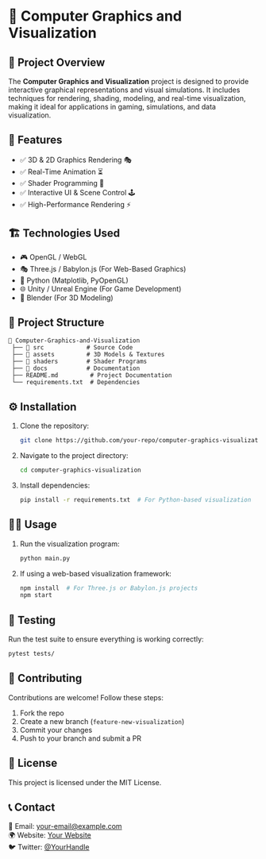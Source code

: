 # 🎨 Computer Graphics and Visualization

## 📌 Project Overview
The **Computer Graphics and Visualization** project is designed to provide interactive graphical representations and visual simulations. It includes techniques for rendering, shading, modeling, and real-time visualization, making it ideal for applications in gaming, simulations, and data visualization.

## 🚀 Features
- ✅ 3D & 2D Graphics Rendering 🎭
- ✅ Real-Time Animation ⏳
- ✅ Shader Programming 🎨
- ✅ Interactive UI & Scene Control 🕹️
- ✅ High-Performance Rendering ⚡

## 🏗️ Technologies Used
- 🎮 OpenGL / WebGL
- 🎭 Three.js / Babylon.js (For Web-Based Graphics)
- 🐍 Python (Matplotlib, PyOpenGL)
- 🌐 Unity / Unreal Engine (For Game Development)
- 🎨 Blender (For 3D Modeling)

## 📂 Project Structure
```
📁 Computer-Graphics-and-Visualization
 ├── 📂 src            # Source Code
 ├── 📂 assets         # 3D Models & Textures
 ├── 📂 shaders        # Shader Programs
 ├── 📂 docs           # Documentation
 ├── README.md         # Project Documentation
 └── requirements.txt  # Dependencies
```

## ⚙️ Installation
1. Clone the repository:
   ```sh
   git clone https://github.com/your-repo/computer-graphics-visualization.git
   ```
2. Navigate to the project directory:
   ```sh
   cd computer-graphics-visualization
   ```
3. Install dependencies:
   ```sh
   pip install -r requirements.txt  # For Python-based visualization
   ```

## 🏃‍♂️ Usage
1. Run the visualization program:
   ```sh
   python main.py
   ```
2. If using a web-based visualization framework:
   ```sh
   npm install  # For Three.js or Babylon.js projects
   npm start
   ```

## 🧪 Testing
Run the test suite to ensure everything is working correctly:
```sh
pytest tests/
```

## 🌟 Contributing
Contributions are welcome! Follow these steps:
1. Fork the repo
2. Create a new branch (`feature-new-visualization`)
3. Commit your changes
4. Push to your branch and submit a PR

## 📜 License
This project is licensed under the MIT License.

## 📞 Contact
📧 Email: your-email@example.com  
🌍 Website: [Your Website](https://your-website.com)  
🐦 Twitter: [@YourHandle](https://twitter.com/YourHandle)
